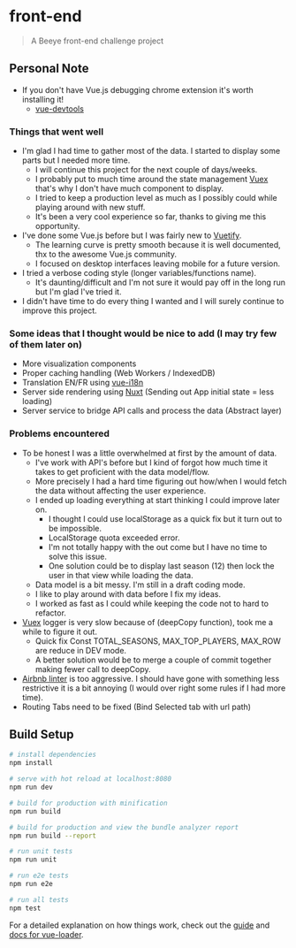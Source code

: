 # front-end

> A Beeye front-end challenge project

## Personal Note
- If you don't have Vue.js debugging chrome extension it's worth installing it!
  - [vue-devtools](https://github.com/vuejs/vue-devtools)

### Things that went well
- I'm glad I had time to gather most of the data. I started to display some parts but I needed more time.
  - I will continue this project for the next couple of days/weeks.
  - I probably put to much time around the state management [Vuex](https://vuex.vuejs.org) that's why I don't have much component to display.
  - I tried to keep a production level as much as I possibly could while playing around with new stuff.
  - It's been a very cool experience so far, thanks to giving me this opportunity.
- I've done some Vue.js before but I was fairly new to [Vuetify](https://vuetifyjs.com).
  - The learning curve is pretty smooth because it is well documented, thx to the awesome Vue.js community.
  - I focused on desktop interfaces leaving mobile for a future version.
- I tried a verbose coding style (longer variables/functions name).
  - It's daunting/difficult and I'm not sure it would pay off in the long run but I'm glad I've tried it.
- I didn't have time to do every thing I wanted and I will surely continue to improve this project.

### Some ideas that I thought would be nice to add (I may try few of them later on)
- More visualization components
- Proper caching handling (Web Workers / IndexedDB)
- Translation EN/FR using [vue-i18n](https://kazupon.github.io/vue-i18n/en/)
- Server side rendering using [Nuxt](https://nuxtjs.org/) (Sending out App initial state = less loading)
- Server service to bridge API calls and process the data (Abstract layer)

### Problems encountered
- To be honest I was a little overwhelmed at first by the amount of data.
  - I've work with API's before but I kind of forgot how much time it takes to get proficient with the data model/flow.
  - More precisely I had a hard time figuring out how/when I would fetch the data without affecting the user experience.
  - I ended up loading everything at start thinking I could improve later on.
    - I thought I could use localStorage as a quick fix but it turn out to be impossible.
    - LocalStorage quota exceeded error.
    - I'm not totally happy with the out come but I have no time to solve this issue.
    - One solution could be to display last season (12) then lock the user in that view while loading the data.
  - Data model is a bit messy. I'm still in a draft coding mode.
  - I like to play around with data before I fix my ideas.
  - I worked as fast as I could while keeping the code not to hard to refactor.
- [Vuex](https://vuex.vuejs.org) logger is very slow because of (deepCopy function), took me a while to figure it out.
  - Quick fix Const TOTAL_SEASONS, MAX_TOP_PLAYERS, MAX_ROW are reduce in DEV mode.
  - A better solution would be to merge a couple of commit together making fewer call to deepCopy.
- [Airbnb linter](https://github.com/airbnb/javascript) is too aggressive. I should have gone with something less restrictive it is a bit annoying (I would over right some rules if I had more time).
- Routing Tabs need to be fixed (Bind Selected tab with url path)

## Build Setup

``` bash
# install dependencies
npm install

# serve with hot reload at localhost:8080
npm run dev

# build for production with minification
npm run build

# build for production and view the bundle analyzer report
npm run build --report

# run unit tests
npm run unit

# run e2e tests
npm run e2e

# run all tests
npm test
```

For a detailed explanation on how things work, check out the [guide](http://vuejs-templates.github.io/webpack/) and [docs for vue-loader](http://vuejs.github.io/vue-loader).

